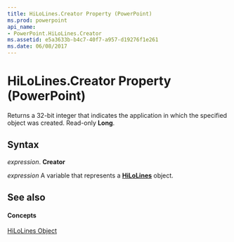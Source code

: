 ```yaml
---
title: HiLoLines.Creator Property (PowerPoint)
ms.prod: powerpoint
api_name:
- PowerPoint.HiLoLines.Creator
ms.assetid: e5a3633b-b4c7-40f7-a957-d19276f1e261
ms.date: 06/08/2017
---
```



# HiLoLines.Creator Property (PowerPoint)

Returns a 32-bit integer that indicates the application in which the specified object was created. Read-only  **Long**.


## Syntax

 _expression_. **Creator**

 _expression_ A variable that represents a **[HiLoLines](PowerPoint.HiLoLines.md)** object.


## See also


#### Concepts


[HiLoLines Object](PowerPoint.HiLoLines.md)

